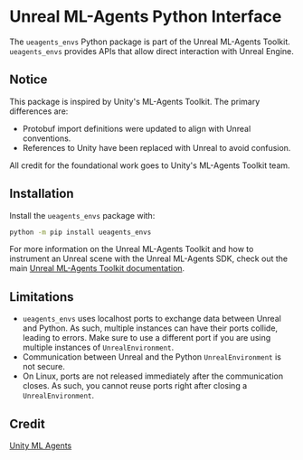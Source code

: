 # Unreal ML-Agents Python Interface

The `ueagents_envs` Python package is part of the Unreal ML-Agents Toolkit.
`ueagents_envs` provides APIs that allow direct interaction with Unreal Engine.

## Notice

This package is inspired by Unity's ML-Agents Toolkit. The primary differences are:
- Protobuf import definitions were updated to align with Unreal conventions.
- References to Unity have been replaced with Unreal to avoid confusion.

All credit for the foundational work goes to Unity's ML-Agents Toolkit team.

## Installation

Install the `ueagents_envs` package with:

```sh
python -m pip install ueagents_envs
```

For more information on the Unreal ML-Agents Toolkit and how to instrument an Unreal scene with the Unreal ML-Agents SDK,
check out the main [Unreal ML-Agents Toolkit documentation](https://unrealmlagents.readthedocs.io/en/latest/).

## Limitations

- `ueagents_envs` uses localhost ports to exchange data between Unreal and Python. As such, multiple instances can have their ports collide,
leading to errors. Make sure to use a different port if you are using multiple instances of `UnrealEnvironment`.
- Communication between Unreal and the Python `UnrealEnvironment` is not secure.
- On Linux, ports are not released immediately after the communication closes. As such, you cannot reuse ports right after closing a `UnrealEnvironment`.

## Credit

[Unity ML Agents](https://github.com/Unity-Technologies/ml-agents)
